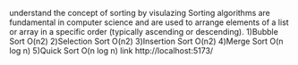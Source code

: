 understand the concept of sorting by visulazing
Sorting algorithms are fundamental in computer science and are used to arrange elements of a list or array in a specific order (typically ascending or descending).
1)Bubble Sort         O(n2)
2)Selection Sort      O(n2)
3)Insertion Sort      O(n2)
4)Merge Sort          O(n log n)
5)Quick Sort          O(n log n)
link http://localhost:5173/

